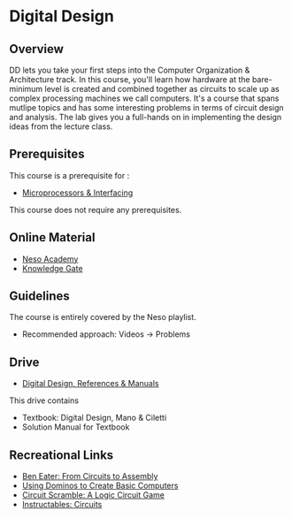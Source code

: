 # Digital Design

## Overview
DD lets you take your first steps into the Computer Organization & Architecture track. In this course, you'll learn how hardware at the bare-minimum level is created and combined together as circuits to scale up as complex processing machines we call computers. It's a course that spans mutlipe topics and has some interesting problems in terms of circuit design and analysis. The lab gives you  a full-hands on in implementing the design ideas from the lecture class. 

## Prerequisites

This course is a prerequisite for : 
* [Microprocessors & Interfacing](../CSF241)

This course does not require any prerequisites. 

## Online Material

* [Neso Academy](https://www.youtube.com/watch?v=M0mx8S05v60&list=PLBlnK6fEyqRjMH3mWf6kwqiTbT798eAOm)
* [Knowledge Gate](https://www.youtube.com/playlist?list=PLmXKhU9FNesSfX1PVt4VGm-wbIKfemUWK)

## Guidelines
The course is entirely covered by the Neso playlist. 

* Recommended approach: Videos -> Problems

## Drive
* [Digital Design, References & Manuals](https://drive.google.com/open?id=1P94MPtAlcFJatILmP2H_56yKGEai1nX_)

This drive contains
* Textbook: Digital Design, Mano & Ciletti
* Solution Manual for Textbook

## Recreational Links
* [Ben Eater: From Circuits to Assembly](https://www.youtube.com/channel/UCS0N5baNlQWJCUrhCEo8WlA)
* [Using Dominos to Create Basic Computers](https://www.youtube.com/watch?v=lNuPy-r1GuQ)
* [Circuit Scramble: A Logic Circuit Game](https://play.google.com/store/apps/details?id=com.Suborbital.CircuitScramble)
* [Instructables: Circuits](https://www.instructables.com/circuits/)
